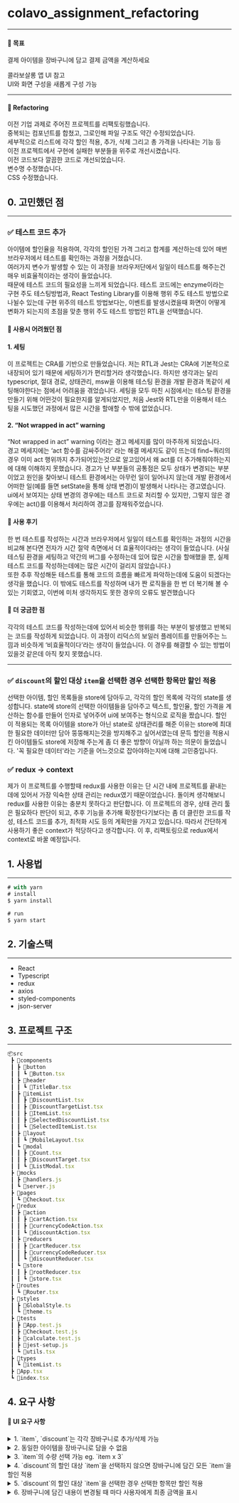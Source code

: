 # colavo_assignment_refactoring
----
#### 🔮 목표
결제 아이템을 장바구니에 담고 결제 금액을 계산하세요

콜라보살롱 앱 UI 참고<br/>
UI와 화면 구성을 새롭게 구성 가능

-----
#### 🔮 Refactoring
이전 기업 과제로 주어진 프로젝트를 리팩토링했습니다.<br/>
중복되는 컴포넌트를 합쳤고, 그로인해 파일 구조도 약간 수정되었습니다.<br/>
세부적으로 리스트에 각각 할인 적용, 추가, 삭제 그리고 총 가격을 나타내는 기능 등<br/>
이전 프로젝트에서 구현에 실패한 부분들을 위주로 개선시켰습니다.<br/>
이전 코드보다 깔끔한 코드로 개선되었습니다.<br/>
변수명 수정했습니다.<br/>
CSS 수정했습니다.<br/>

## 0. 고민했던 점
-----
### ✅ 테스트 코드 추가
아이템에 할인율을 적용하여, 각각의 할인된 가격 그리고 합계를 계산하는데 있어 매번 브라우저에서 테스트를 확인하는 과정을 거쳤습니다.<br/> 
여러가지 변수가 발생할 수 있는 이 과정을 브라우저단에서 일일이 테스트를 해주는건 매우  비효율적이라는 생각이 들었습니다.<br/> 
때문에 테스트 코드의 필요성을 느끼게 되었습니다. 테스트 코드에는 enzyme이라는 구현 주도 테스팅방법과, React Testing Library를 이용해 행위 주도 테스트 방법으로 나뉠수 있는데
구현 위주의 테스트 방법보다는, 이벤트를 발생시켰을때 화면이 어떻게 변화가 되는지의 초점을 맞춘 행위 주도 테스트 방법인 RTL을 선택했습니다.<br/> 

#### 🔮 사용시 어려웠던 점
#### 1. 세팅 
이 프로젝트는 CRA를 기반으로 만들었습니다. 저는 RTL과 Jest는 CRA에 기본적으로 내장되어 있기 때문에 세팅하기가 편리할거라 생각했습니다.
하지만 생각과는 달리 typescript, 절대 경로, 상태관리, msw을 이용해 테스팅 환경을 개발 환경과 똑같이 세팅해야한다는 점에서 어려움을 겪었습니다. 
세팅을 모두 마친 시점에서는 테스팅 환경을 만들기 위해 어떤것이 필요한지를 알게되었지만, 처음 Jest와 RTL만을 이용해서 테스팅을 시도했던 과정에서 많은 시간을 할애할 수 밖에 없었습니다.

#### 2. “Not wrapped in act” warning 
“Not wrapped in act” warning 이라는 경고 메세지를 많이 마주하게 되었습니다.  
경고 메세지에는 ‘act 함수를 감싸주어라’ 라는 해결 메세지도 같이 뜨는데 find~쿼리의 경우 이미 act 행위까지 추가되어있는것으로 
알고있어서 왜 act를 더 추가해줘야하는지에 대해 이해하지 못했습니다.  경고가 난 부분들의 공통점은 모두  상태가 변경되는  부분이었고 원인을 찾아보니
테스트 환경에서는 아무런 일이 일어나지 않는데 개발 환경에서 어떠한 일(예를 들면 setState을 통해 상태 변경)이 발생해서 나타나는 경고였습니다. 
ui에서 보여지는 상태 변경의 경우에는 테스트 코드로 처리할 수 있지만, 그렇지 않은 경우에는 act()를 이용해서 처리하여 경고를 잠재워주었습니다.


#### 🔮 사용 후기
한 번 테스트를 작성하는 시간과 브라우저에서 일일이 테스트를 확인하는 과정의 시간을 비교해 본다면 전자가 시간 절약 측면에서 더 효율적이다라는 생각이 들었습니다. 
(사실 테스팅 환경을 세팅하고 약간의 버그를 수정하는데 있어 많은 시간을 할애했을 뿐, 실제 테스트 코드를 작성하는데에는 많은 시간이 걸리지 않았습니다.)<br/>
또한 추후 작성해둔 테스트를 통해 코드의 흐름을 빠르게 파악하는데에 도움이 되겠다는 생각을 했습니다.
이 밖에도 테스트를 작성하며 내가 짠 로직들을 한 번 더 복기해 볼 수 있는 기회였고, 이번에 미처 생각하지도 못한 경우의 오류도 발견했습니다

#### 🔮 더 궁금한 점

각각의 테스트 코드를 작성하는데에 있어서 비슷한 행위를 하는 부분이 발생했고  반복되는 코드를 작성하게 되었습니다. 이 과정이 리덕스의 보일러 플레이트를 만들어주는 느낌과 비슷하게 ‘비효율적이다’라는 생각이 들었습니다. 
이 경우를 해결할 수 있는 방법이 있을것 같은데 아직 찾지 못했습니다. 

---------

### ✅  `discount`의 할인 대상 `item`을 선택한 경우 선택한 항목만 할인 적용

선택한 아이템, 할인 목록들을 store에 담아두고,  각각의 할인 목록에 각각의  state를 생성합니다.  state에 store의 선택한 아이템들을 담아주고  텍스트, 할인율, 할인 가격을 계산하는 함수를 만들어 인자로 넣어주어 
ui에 보여주는 형식으로 로직을 짰습니다. 할인이 적용되는 목록 아이템을 store가 아닌 state로 상태관리를 해준 이유는 store에  최대한 필요한 데이터만 담아 뚱뚱해지는것을 방지해주고 싶어서였는데 문득 할인을 적용시킨 아이템들도 store에 저장해
주는게 좀 더 좋은 방향이 아닐까 하는 의문이 들었습니다. '꼭 필요한 데이터'라는 기준을 어느것으로 잡아야하는지에 대해 고민중입니다.

### ✅ redux -> context
제가 이 프로젝트를 수행할때 redux를 사용한 이유는 단 시간 내에 프로젝트를 끝내는데에 있어서 가장 익숙한 상태 관리는 redux였기 때문이었습니다. 돌이켜 생각해보니 redux를 사용한 이유는 충분치 못하다고 판단합니다.
이 프로젝트의 경우, 상태 관리 툴은 필요하다 판단이 되고, 추후 기능을 추가해 확장한다기보다는 좀 더 클린한 코드를 작성, 테스트 코드를 추가, 최적화 시도 등의 계획만을 가지고 있습니다.
따라서 간단하게 사용하기 좋은 context가 적당하다고 생각합니다. 이 후, 리팩토링으로 redux에서 context로 바꿀 예정입니다. 



## 1. 사용법

---

```jsx
# with yarn
# install
$ yarn install

# run
$ yarn start
```

## 2. 기술스택

---

- React
- Typescript
- redux
- axios
- styled-components
- json-server


## 3. 프로젝트 구조

---

```jsx
📦src
 ┣ 📂components
 ┃ ┣ 📂button
 ┃ ┃ ┗ 📜Button.tsx
 ┃ ┣ 📂header
 ┃ ┃ ┗ 📜TitleBar.tsx
 ┃ ┣ 📂itemList
 ┃ ┃ ┣ 📜DiscountList.tsx
 ┃ ┃ ┣ 📜DiscountTargetList.tsx
 ┃ ┃ ┣ 📜ItemList.tsx
 ┃ ┃ ┣ 📜SelectedDiscountList.tsx
 ┃ ┃ ┗ 📜SelectedItemList.tsx
 ┃ ┣ 📂layout
 ┃ ┃ ┗ 📜MobileLayout.tsx
 ┃ ┗ 📂modal
 ┃ ┃ ┣ 📜Count.tsx
 ┃ ┃ ┣ 📜DiscountTarget.tsx
 ┃ ┃ ┗ 📜ListModal.tsx
 ┣ 📂mocks
 ┃ ┣ 📜handlers.js
 ┃ ┗ 📜server.js
 ┣ 📂pages
 ┃ ┗ 📜Checkout.tsx
 ┣ 📂redux
 ┃ ┣ 📂action
 ┃ ┃ ┣ 📜cartAction.tsx
 ┃ ┃ ┣ 📜currencyCodeAction.tsx
 ┃ ┃ ┗ 📜discountAction.tsx
 ┃ ┣ 📂reducers
 ┃ ┃ ┣ 📜cartReducer.tsx
 ┃ ┃ ┣ 📜currencyCodeReducer.tsx
 ┃ ┃ ┗ 📜discountReducer.tsx
 ┃ ┗ 📂store
 ┃ ┃ ┣ 📜rootReducer.tsx
 ┃ ┃ ┗ 📜store.tsx
 ┣ 📂routes
 ┃ ┗ 📜Router.tsx
 ┣ 📂styles
 ┃ ┣ 📜GlobalStyle.ts
 ┃ ┗ 📜theme.ts
 ┣ 📂tests
 ┃ ┣ 📜App.test.js
 ┃ ┣ 📜Checkout.test.js
 ┃ ┣ 📜calculate.test.js
 ┃ ┣ 📜jest-setup.js
 ┃ ┗ 📜utils.tsx
 ┣ 📂types
 ┃ ┗ 📜itemList.ts
 ┣ 📜App.tsx
 ┗ 📜index.tsx
```

## 4. 요구 사항


#### 🔮 UI 요구 사항

<details>
<summary>1. `item`, `discount`는 각각 장바구니로 추가/삭제 가능   </summary>
<div markdown="1">

![ezgif com-resize](https://user-images.githubusercontent.com/80194405/221419302-5a02fad5-2aaa-47c6-91fb-f33b54b6b0bf.gif)
</div>
</details>

<details>
<summary>2. 동일한 아이템을 장바구니로 담을 수 없음 </summary>
<div markdown="1">

![ezgif com-resize (1)](https://user-images.githubusercontent.com/80194405/221420156-95af820f-ae4c-4e22-8dd1-9067ed3567b0.gif)


</div>
</details>

<details>
<summary>3. `item`의 수량 선택 가능 eg. `item x 3` </summary>
<div markdown="1">

![ezgif com-resize (2)](https://user-images.githubusercontent.com/80194405/221420236-ca8ebad7-e67e-41e1-a452-405e4abc540b.gif)

</div>
</details>

<details>
<summary>4. `discount`의 할인 대상 `item`을 선택하지 않으면 장바구니에 담긴 모든 `item`을 할인 적용</summary>
<div markdown="1">
- 할인율은 시술 종류의 갯수에 상관없이 한 개로 적용됨. ex) 10000원 시술 X 3 일때, 10%할인이라면 1000원으로 적용 

![ezgif com-resize (3)](https://user-images.githubusercontent.com/80194405/221420370-dc68ac37-83c6-4dae-84f8-a5127184463e.gif)

</div>
</details>

<details>
<summary>5. `discount`의 할인 대상 `item`을 선택한 경우 선택한 항목만 할인 적용 </summary>
<div markdown="1">


![ezgif com-resize (4)](https://user-images.githubusercontent.com/80194405/221420724-4d3578e2-949f-49be-b24b-d733d7a3e709.gif)

</div>
</details>
</details>

<details>
<summary>6. 장바구니에 담긴 내용이 변경될 때 마다 사용자에게 최종 금액을 표시 </summary>
<div markdown="1">


![ezgif com-resize (7)](https://user-images.githubusercontent.com/80194405/221421970-4c0441ed-23f5-410d-aaeb-1da182b3447d.gif)



</div>
</details>
</details>






